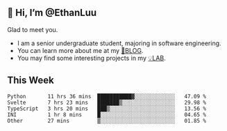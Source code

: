 ## 👋 Hi, I’m @EthanLuu

Glad to meet you.

- I am a senior undergraduate student, majoring in software engineering.
- You can learn more about me at my [📝BLOG](https://blog.ethanloo.cn).
- You may find some interesting projects in my [💡LAB](https://lab.ethanloo.cn).

## This Week
<!--START_SECTION:waka-->
```text
Python       11 hrs 36 mins  ███████████▓░░░░░░░░░░░░░   47.09 % 
Svelte       7 hrs 23 mins   ███████▒░░░░░░░░░░░░░░░░░   29.98 % 
TypeScript   3 hrs 20 mins   ███▒░░░░░░░░░░░░░░░░░░░░░   13.56 % 
INI          1 hr 8 mins     █░░░░░░░░░░░░░░░░░░░░░░░░   04.65 % 
Other        27 mins         ▒░░░░░░░░░░░░░░░░░░░░░░░░   01.85 % 
```
<!--END_SECTION:waka-->
